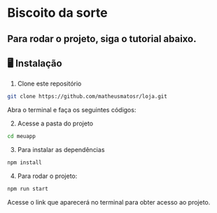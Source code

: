 # Biscoito da sorte

## Para rodar o projeto, siga o tutorial abaixo.

## 🖥️ Instalação

1. Clone este repositório
```bash
git clone https://github.com/matheusmatosr/loja.git
```

Abra o terminal e faça os seguintes códigos:

2. Acesse a pasta do projeto

```bash
cd meuapp
```
  
3. Para instalar as dependências

```bash
npm install
```

4. Para rodar o projeto:

```bash
npm run start
```

Acesse o link que aparecerá no terminal para obter acesso ao projeto.
